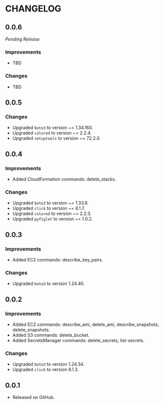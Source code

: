 # CHANGELOG

## 0.0.6
*Pending Release*

### Improvements
- TBD

### Changes
- TBD

## 0.0.5

### Changes
- Upgraded `boto3` to version ~= 1.34.160.
- Upgraded `colored` to version ~= 2.2.4.
- Upgraded `setuptools` to version ~= 72.2.0.

## 0.0.4

### Improvements
- Added CloudFormation commands: delete_stacks.

### Changes
- Upgraded `boto3` to version ~= 1.33.6.
- Upgraded `click` to version ~= 8.1.7.
- Upgraded `colored` to version ~= 2.2.3.
- Upgraded `pyfiglet` to version ~= 1.0.2.

## 0.0.3

### Improvements
- Added EC2 commands: describe_key_pairs.

### Changes
- Upgraded `boto3` to version 1.24.40.

## 0.0.2

### Improvements
- Added EC2 commands: describe_ami, delete_ami, describe_snapshots, delete_snapshots.
- Added S3 commands: delete_bucket.
- Added SecretsManager commands: delete_secrets, list-secrets.

### Changes
- Upgraded `boto3` to version 1.24.34.
- Upgraded `click` to version 8.1.3.

## 0.0.1

- Released on GitHub.
